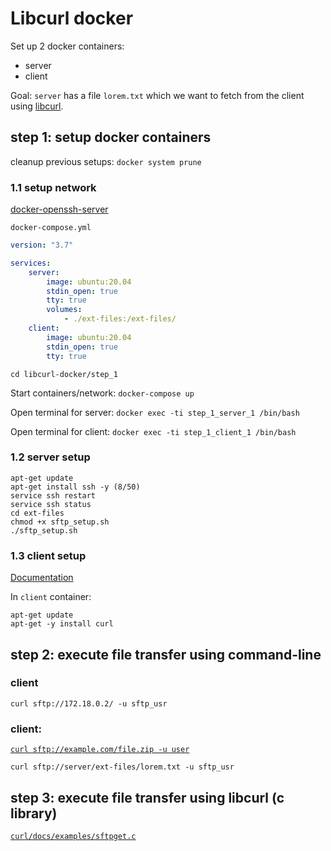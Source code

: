 # Libcurl docker

Set up 2 docker containers:

- server
- client

Goal: `server` has a file `lorem.txt` which we want to fetch from the client using [libcurl](https://everything.curl.dev/libcurl).

## step 1: setup docker containers

cleanup previous setups: `docker system prune`

### 1.1 setup network

[docker-openssh-server](https://github.com/linuxserver/docker-openssh-server)

`docker-compose.yml`

```yml
version: "3.7"

services:
    server:
        image: ubuntu:20.04
        stdin_open: true
        tty: true
        volumes:
            - ./ext-files:/ext-files/
    client:
        image: ubuntu:20.04
        stdin_open: true
        tty: true
```

`cd libcurl-docker/step_1`

Start containers/network: `docker-compose up`

Open terminal for server: `docker exec -ti step_1_server_1 /bin/bash`

Open terminal for client: `docker exec -ti step_1_client_1 /bin/bash`

### 1.2 server setup

```
apt-get update 
apt-get install ssh -y (8/50)
service ssh restart
service ssh status
cd ext-files
chmod +x sftp_setup.sh
./sftp_setup.sh
```

### 1.3 client setup

[Documentation]((https://everything.curl.dev/get/linux))

In `client` container:

```
apt-get update
apt-get -y install curl
```

## step 2: execute file transfer using command-line

### client

```
curl sftp://172.18.0.2/ -u sftp_usr
```

### client: 

[`curl sftp://example.com/file.zip -u user`](https://everything.curl.dev/usingcurl/scpsftp)

```
curl sftp://server/ext-files/lorem.txt -u sftp_usr
```

## step 3: execute file transfer using libcurl (c library)

[`curl/docs/examples/sftpget.c`](https://github.com/curl/curl/blob/master/docs/examples/sftpget.c)